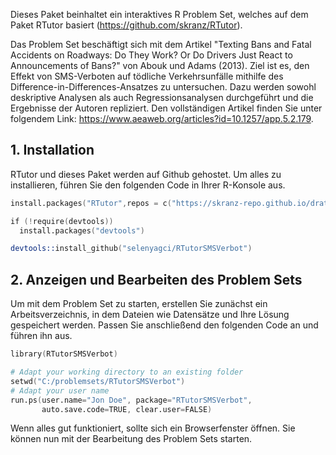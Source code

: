 Dieses Paket beinhaltet ein interaktives R Problem Set, welches auf dem Paket RTutor basiert (https://github.com/skranz/RTutor). 

Das Problem Set beschäftigt sich mit dem Artikel "Texting Bans and Fatal Accidents on Roadways: Do They Work? Or Do Drivers Just React to Announcements of Bans?" von Abouk und Adams (2013). Ziel ist es, den Effekt von SMS-Verboten auf tödliche Verkehrsunfälle mithilfe des Difference-in-Differences-Ansatzes zu untersuchen. Dazu werden sowohl deskriptive Analysen als auch Regressionsanalysen durchgeführt und die Ergebnisse der Autoren repliziert. Den vollständigen Artikel finden Sie unter folgendem Link:
https://www.aeaweb.org/articles?id=10.1257/app.5.2.179.


## 1. Installation

RTutor und dieses Paket werden auf Github gehostet. Um alles zu installieren, führen Sie den folgenden Code in Ihrer R-Konsole aus.
```s
install.packages("RTutor",repos = c("https://skranz-repo.github.io/drat/",getOption("repos")))

if (!require(devtools))
  install.packages("devtools")

devtools::install_github("selenyagci/RTutorSMSVerbot")
```

## 2. Anzeigen und Bearbeiten des Problem Sets
Um mit dem Problem Set zu starten, erstellen Sie zunächst ein Arbeitsverzeichnis, in dem Dateien wie Datensätze und Ihre Lösung gespeichert werden. Passen Sie anschließend den folgenden Code an und führen ihn aus.
```s
library(RTutorSMSVerbot)

# Adapt your working directory to an existing folder
setwd("C:/problemsets/RTutorSMSVerbot")
# Adapt your user name
run.ps(user.name="Jon Doe", package="RTutorSMSVerbot",
       auto.save.code=TRUE, clear.user=FALSE)
```
Wenn alles gut funktioniert, sollte sich ein Browserfenster öffnen. Sie können nun mit der Bearbeitung des Problem Sets starten.
